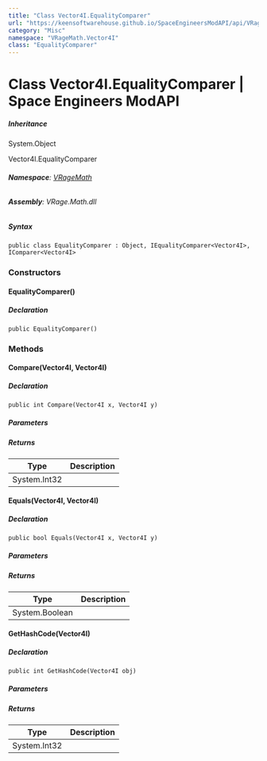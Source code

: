 ```yaml
---
title: "Class Vector4I.EqualityComparer"
url: "https://keensoftwarehouse.github.io/SpaceEngineersModAPI/api/VRageMath.Vector4I.EqualityComparer.html"
category: "Misc"
namespace: "VRageMath.Vector4I"
class: "EqualityComparer"
---
```


# Class Vector4I.EqualityComparer | Space Engineers ModAPI

##### Inheritance

System.Object

Vector4I.EqualityComparer

###### **Namespace**: [VRageMath](https://keensoftwarehouse.github.io/SpaceEngineersModAPI/api/VRageMath.html)

###### **Assembly**: VRage.Math.dll

##### Syntax

```
public class EqualityComparer : Object, IEqualityComparer<Vector4I>, IComparer<Vector4I>
```

### [](#constructors)Constructors

#### [](#VRageMath_Vector4I_EqualityComparer__ctor)EqualityComparer()

##### Declaration

```
public EqualityComparer()
```

### [](#methods)Methods

#### [](#VRageMath_Vector4I_EqualityComparer_Compare_VRageMath_Vector4I_VRageMath_Vector4I_)Compare(Vector4I, Vector4I)

##### Declaration

```
public int Compare(Vector4I x, Vector4I y)
```

##### Parameters

##### Returns

| Type | Description |
| --- | --- |
| System.Int32 |     |

#### [](#VRageMath_Vector4I_EqualityComparer_Equals_VRageMath_Vector4I_VRageMath_Vector4I_)Equals(Vector4I, Vector4I)

##### Declaration

```
public bool Equals(Vector4I x, Vector4I y)
```

##### Parameters

##### Returns

| Type | Description |
| --- | --- |
| System.Boolean |     |

#### [](#VRageMath_Vector4I_EqualityComparer_GetHashCode_VRageMath_Vector4I_)GetHashCode(Vector4I)

##### Declaration

```
public int GetHashCode(Vector4I obj)
```

##### Parameters

##### Returns

| Type | Description |
| --- | --- |
| System.Int32 |     |